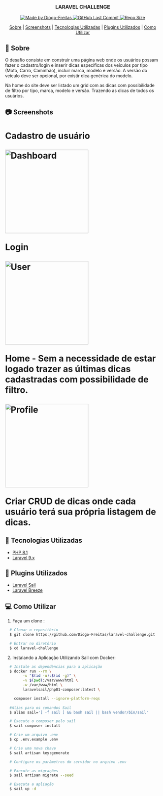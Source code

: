 <h3 align="center">
    <p align="center">
      <b>LARAVEL CHALLENGE</b> 
    </p>
</h3>

<p align="center">
  <a href="https://github.com/Diogo-Freitas" target="_blank">
    <img alt="Made by Diogo-Freitas" src="https://img.shields.io/badge/By-Diogo--Freitas-green">
    <img alt="GitHub Last Commit" src="https://img.shields.io/github/last-commit/Diogo-Freitas/laravel-challenge" />
    <img alt="Repo Size" src="https://img.shields.io/github/repo-size/Diogo-Freitas/laravel-challenge" />
  </a>
</p>

<div align="center">
    <p>
        <a href="#sobre">Sobre</a> |
        <a href="#screenshots">Screenshots</a> |
        <a href="#tecnologias-utilizadas">Tecnologias Utilizadas</a> |
        <a href="#plugins">Plugins Utilizados</a> |
        <a href="#como-utilizar">Como Utilizar</a>
    </p>
</div>


<div id="sobre"></div>

## 🔖 Sobre

<p>O desafio consiste em construir uma página web onde os usuários possam fazer o cadastro/login e inserir dicas específicas dos veículos por tipo (Moto, Carro, Caminhão), incluir marca, modelo e versão. A versão do veículo deve ser opcional, por existir dica genérica do modelo.</p>

<p>Na home do site deve ser listado um grid com as dicas com possibilidade de filtro por tipo, marca, modelo e versão. Trazendo as dicas de todos os usuários.</p>


<div id="screenshots"></div>

## 📷 Screenshots
<h1>
    <p>Cadastro de usuário</p>
    <img width="270" alt="Dashboard" src="https://user-images.githubusercontent.com/65552838/149450317-010411e7-d42c-43fd-8876-92e75e55cbf5.png">
    <p>Login<p>
    <img width="270" alt="User" src="https://user-images.githubusercontent.com/65552838/149450476-ba686459-e91a-46f3-aa64-72276e90c561.png">
    <p>Home - Sem a necessidade de estar logado trazer as últimas dicas cadastradas com possibilidade de filtro.</p>
    <img width="270" alt="Profile" src="https://user-images.githubusercontent.com/65552838/149450486-c8725f69-7391-48ca-b277-58aa7313ba76.png">
    <p>Criar CRUD de dicas onde cada usuário terá sua própria listagem de dicas.<p>
</h1>

<div id="tecnologias-utilizadas"></div>


## 🚀 Tecnologias Utilizadas

- [PHP 8.1](https://php.net/)
- [Laravel 9.x](https://laravel.com/)

<div id="plugins"</div>

## 🧩 Plugins Utilizados
 - [Laravel Sail](https://github.com/laravel/sail)
 - [Laravel Breeze](https://github.com/laravel/breeze)

<a id="como-utilizar"></a>

## 💻 Como Utilizar

1. Faça um clone :

```sh
  # Clonar o repositório
  $ git clone https://github.com/Diogo-Freitas/laravel-challenge.git

  # Entrar no diretório
  $ cd laravel-challenge
```

2. Instalando a Aplicação Utilizando Sail com Docker:

```sh
  # Instale as dependências para a aplicação
  $ docker run --rm \
        -u "$(id -u):$(id -g)" \
        -v $(pwd):/var/www/html \
        -w /var/www/html \
        laravelsail/php81-composer:latest \

    composer install --ignore-platform-reqs
 
  #Alias para os comandos Sail
  $ alias sail='[ -f sail ] && bash sail || bash vendor/bin/sail'

  # Execute o composer pelo sail
  $ sail composer install

  # Crie um arquivo .env
  $ cp .env.example .env

  # Crie uma nova chave
  $ sail artisan key:generate

  # Configure os parâmetros do servidor no arquivo .env

  # Execute as migrações
  $ sail artisan migrate --seed

  # Executa a apliação
  $ sail up -d
```